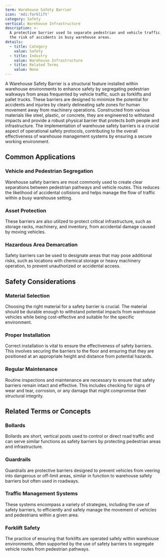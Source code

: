 ```yaml
---
term: Warehouse Safety Barrier
icon: 'mdi:forklift'
category: Safety
vertical: Warehouse Infrastructure
description: >-
  A protective barrier used to separate pedestrian and vehicle traffic, reducing
  the risk of accidents in busy warehouse areas.
details:
  - title: Category
    value: Safety
  - title: Industry
    value: Warehouse Infrastructure
  - title: Related Terms
    value: None
---
```

A Warehouse Safety Barrier is a structural feature installed within warehouse environments to enhance safety by segregating pedestrian walkways from areas frequented by vehicle traffic, such as forklifts and pallet trucks. These barriers are designed to minimize the potential for accidents and injuries by clearly delineating safe zones for human movement away from machinery operations. Constructed from various materials like steel, plastic, or concrete, they are engineered to withstand impacts and provide a robust physical barrier that protects both people and infrastructure. The implementation of warehouse safety barriers is a crucial aspect of operational safety protocols, contributing to the overall effectiveness of warehouse management systems by ensuring a secure working environment.

## Common Applications

### Vehicle and Pedestrian Segregation
Warehouse safety barriers are most commonly used to create clear separations between pedestrian pathways and vehicle routes. This reduces the likelihood of accidental collisions and helps manage the flow of traffic within a busy warehouse setting.

### Asset Protection
These barriers are also utilized to protect critical infrastructure, such as storage racks, machinery, and inventory, from accidental damage caused by moving vehicles.

### Hazardous Area Demarcation
Safety barriers can be used to designate areas that may pose additional risks, such as locations with chemical storage or heavy machinery operation, to prevent unauthorized or accidental access.

## Safety Considerations

### Material Selection
Choosing the right material for a safety barrier is crucial. The material should be durable enough to withstand potential impacts from warehouse vehicles while being cost-effective and suitable for the specific environment.

### Proper Installation
Correct installation is vital to ensure the effectiveness of safety barriers. This involves securing the barriers to the floor and ensuring that they are positioned at an appropriate height and distance from potential hazards.

### Regular Maintenance
Routine inspections and maintenance are necessary to ensure that safety barriers remain intact and effective. This includes checking for signs of wear and tear, corrosion, or any damage that might compromise their structural integrity.

## Related Terms or Concepts

### Bollards
Bollards are short, vertical posts used to control or direct road traffic and can serve similar functions as safety barriers by protecting pedestrian areas and infrastructure.

### Guardrails
Guardrails are protective barriers designed to prevent vehicles from veering into dangerous or off-limit areas, similar in function to warehouse safety barriers but often used in roadways.

### Traffic Management Systems
These systems encompass a variety of strategies, including the use of safety barriers, to efficiently and safely manage the movement of vehicles and pedestrians within a given area.

### Forklift Safety
The practice of ensuring that forklifts are operated safely within warehouse environments, often supported by the use of safety barriers to segregate vehicle routes from pedestrian pathways.
